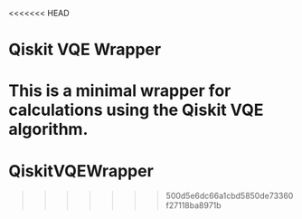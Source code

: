 <<<<<<< HEAD
# Qiskit VQE Wrapper

This is a minimal wrapper for calculations using the Qiskit VQE algorithm.
=======
# QiskitVQEWrapper
>>>>>>> 500d5e6dc66a1cbd5850de73360f27118ba8971b
